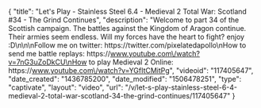{
    "title": "Let's Play - Stainless Steel 6.4 - Medieval 2 Total War: Scotland #34 - The Grind Continues",
    "description": "Welcome to part 34 of the Scottish campaign.  The battles against the Kingdom of  Aragon continue.  Their armies seem endless.  Will my forces have the heart to fight? enjoy :D\n\n\nFollow me on twitter: https:\/\/twitter.com\/pixelatedapollo\nHow to send me battle replays: https:\/\/www.youtube.com\/watch?v=7nG3uZoDkCU\nHow to play Medieval 2 Online: https:\/\/www.youtube.com\/watch?v=YGfItCMitPg",
    "videoid": "117405647",
    "date_created": "1436785200",
    "date_modified": "1506478251",
    "type": "captivate",
    "layout": "video",
    "url": "\/v\/let-s-play-stainless-steel-6-4-medieval-2-total-war-scotland-34-the-grind-continues\/117405647"
}